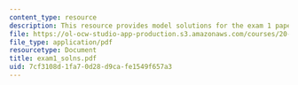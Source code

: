 ```yaml
---
content_type: resource
description: This resource provides model solutions for the exam 1 paper.
file: https://ol-ocw-studio-app-production.s3.amazonaws.com/courses/20-462j-molecular-principles-of-biomaterials-spring-2006/7cf3108d1fa70d28d9cafe1549f657a3_exam1_solns.pdf
file_type: application/pdf
resourcetype: Document
title: exam1_solns.pdf
uid: 7cf3108d-1fa7-0d28-d9ca-fe1549f657a3
---
```

